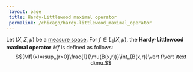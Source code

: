```yaml
---
 layout: page
 title: Hardy-Littlewood maximal operator
 permalink: /chicago/hardy-littlewood_maximal_operator
---
```

Let $(X,\Sigma, \mu)$ be a [measure space](https://mathgloss.github.io/MathGloss/chicago/measure_space). For $f \in L_1(X,\mu)$, the **Hardy-Littlewood maximal operator** $Mf$ is defined as follows: $$(Mf)(x)=\sup_{r>0}\frac{1}{\mu(B(x,r))}\int_{B(x,r)}\vert f\vert \text d\mu.$$

